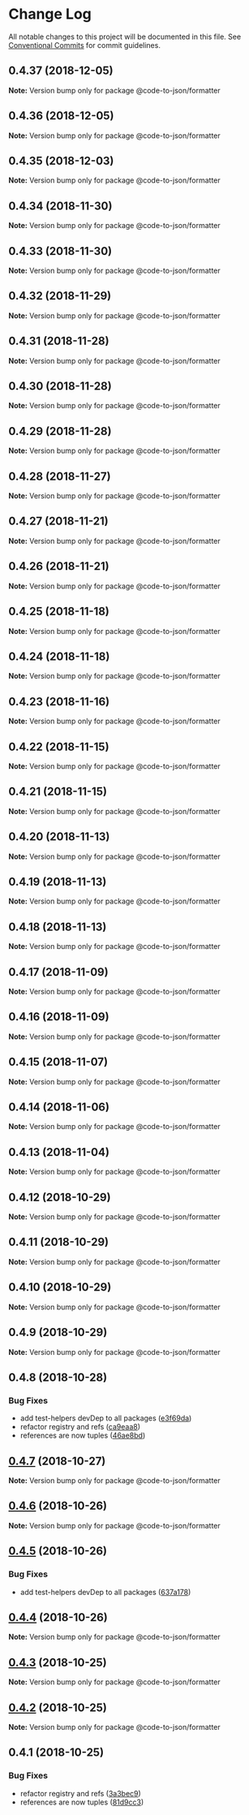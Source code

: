 # Change Log

All notable changes to this project will be documented in this file.
See [Conventional Commits](https://conventionalcommits.org) for commit guidelines.

## 0.4.37 (2018-12-05)

**Note:** Version bump only for package @code-to-json/formatter





## 0.4.36 (2018-12-05)

**Note:** Version bump only for package @code-to-json/formatter





## 0.4.35 (2018-12-03)

**Note:** Version bump only for package @code-to-json/formatter





## 0.4.34 (2018-11-30)

**Note:** Version bump only for package @code-to-json/formatter





## 0.4.33 (2018-11-30)

**Note:** Version bump only for package @code-to-json/formatter





## 0.4.32 (2018-11-29)

**Note:** Version bump only for package @code-to-json/formatter





## 0.4.31 (2018-11-28)

**Note:** Version bump only for package @code-to-json/formatter





## 0.4.30 (2018-11-28)

**Note:** Version bump only for package @code-to-json/formatter





## 0.4.29 (2018-11-28)

**Note:** Version bump only for package @code-to-json/formatter





## 0.4.28 (2018-11-27)

**Note:** Version bump only for package @code-to-json/formatter





## 0.4.27 (2018-11-21)

**Note:** Version bump only for package @code-to-json/formatter





## 0.4.26 (2018-11-21)

**Note:** Version bump only for package @code-to-json/formatter





## 0.4.25 (2018-11-18)

**Note:** Version bump only for package @code-to-json/formatter





## 0.4.24 (2018-11-18)

**Note:** Version bump only for package @code-to-json/formatter





## 0.4.23 (2018-11-16)

**Note:** Version bump only for package @code-to-json/formatter





## 0.4.22 (2018-11-15)

**Note:** Version bump only for package @code-to-json/formatter





## 0.4.21 (2018-11-15)

**Note:** Version bump only for package @code-to-json/formatter





## 0.4.20 (2018-11-13)

**Note:** Version bump only for package @code-to-json/formatter





## 0.4.19 (2018-11-13)

**Note:** Version bump only for package @code-to-json/formatter





## 0.4.18 (2018-11-13)

**Note:** Version bump only for package @code-to-json/formatter





## 0.4.17 (2018-11-09)

**Note:** Version bump only for package @code-to-json/formatter





## 0.4.16 (2018-11-09)

**Note:** Version bump only for package @code-to-json/formatter





## 0.4.15 (2018-11-07)

**Note:** Version bump only for package @code-to-json/formatter





## 0.4.14 (2018-11-06)

**Note:** Version bump only for package @code-to-json/formatter





## 0.4.13 (2018-11-04)

**Note:** Version bump only for package @code-to-json/formatter





## 0.4.12 (2018-10-29)

**Note:** Version bump only for package @code-to-json/formatter





## 0.4.11 (2018-10-29)

**Note:** Version bump only for package @code-to-json/formatter





## 0.4.10 (2018-10-29)

**Note:** Version bump only for package @code-to-json/formatter





## 0.4.9 (2018-10-29)

**Note:** Version bump only for package @code-to-json/formatter





## 0.4.8 (2018-10-28)


### Bug Fixes

* add test-helpers devDep to all packages ([e3f69da](https://github.com/mike-north/code-to-json/tree/master/packages/formatter/commit/e3f69da))
* refactor registry and refs ([ca9eaa8](https://github.com/mike-north/code-to-json/tree/master/packages/formatter/commit/ca9eaa8))
* references are now tuples ([46ae8bd](https://github.com/mike-north/code-to-json/tree/master/packages/formatter/commit/46ae8bd))





## [0.4.7](https://github.com/mike-north/code-to-json/tree/master/packages/formatter/compare/@code-to-json/formatter@0.4.6...@code-to-json/formatter@0.4.7) (2018-10-27)

**Note:** Version bump only for package @code-to-json/formatter





## [0.4.6](https://github.com/mike-north/code-to-json/tree/master/packages/formatter/compare/@code-to-json/formatter@0.4.5...@code-to-json/formatter@0.4.6) (2018-10-26)

**Note:** Version bump only for package @code-to-json/formatter





## [0.4.5](https://github.com/mike-north/code-to-json/tree/master/packages/formatter/compare/@code-to-json/formatter@0.4.4...@code-to-json/formatter@0.4.5) (2018-10-26)


### Bug Fixes

* add test-helpers devDep to all packages ([637a178](https://github.com/mike-north/code-to-json/tree/master/packages/formatter/commit/637a178))





## [0.4.4](https://github.com/mike-north/code-to-json/tree/master/packages/formatter/compare/@code-to-json/formatter@0.4.3...@code-to-json/formatter@0.4.4) (2018-10-26)

**Note:** Version bump only for package @code-to-json/formatter





## [0.4.3](https://github.com/mike-north/code-to-json/tree/master/packages/formatter/compare/@code-to-json/formatter@0.4.2...@code-to-json/formatter@0.4.3) (2018-10-25)

**Note:** Version bump only for package @code-to-json/formatter





## [0.4.2](https://github.com/mike-north/code-to-json/tree/master/packages/formatter/compare/@code-to-json/formatter@0.4.1...@code-to-json/formatter@0.4.2) (2018-10-25)

**Note:** Version bump only for package @code-to-json/formatter





## 0.4.1 (2018-10-25)


### Bug Fixes

* refactor registry and refs ([3a3bec9](https://github.com/mike-north/code-to-json/tree/master/packages/formatter/commit/3a3bec9))
* references are now tuples ([81d9cc3](https://github.com/mike-north/code-to-json/tree/master/packages/formatter/commit/81d9cc3))
